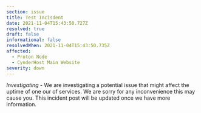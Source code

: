```yaml
---
section: issue
title: Test Incisdent
date: 2021-11-04T15:43:50.727Z
resolved: true
draft: false
informational: false
resolvedWhen: 2021-11-04T15:43:50.735Z
affected:
  - Proton Node
  - CynderHost Main Website
severity: down
---
```

*Investigating* - We are investigating a potential issue that might affect the uptime of one our of services. We are sorry for any inconvenience this may cause you. This incident post will be updated once we have more information.